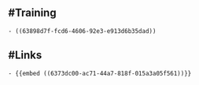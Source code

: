 ## #Training
	- ((63898d7f-fcd6-4606-92e3-e913d6b35dad))
## #Links
	- {{embed ((6373dc00-ac71-44a7-818f-015a3a05f561))}}